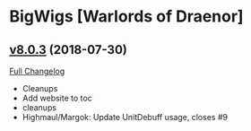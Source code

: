 # BigWigs [Warlords of Draenor]

## [v8.0.3](https://github.com/BigWigsMods/BigWigs_WarlordsOfDraenor/tree/v8.0.3) (2018-07-30)
[Full Changelog](https://github.com/BigWigsMods/BigWigs_WarlordsOfDraenor/compare/v8.0.2...v8.0.3)

- Cleanups  
- Add website to toc  
- cleanups  
- Highmaul/Margok: Update UnitDebuff usage, closes #9  
